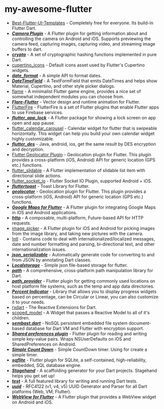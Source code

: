 # my-awesome-flutter

* [Best-Flutter-UI-Templates](https://github.com/mitesh77/Best-Flutter-UI-Templates) - Completely free for everyone. Its build-in Flutter Dart.
* [***Camera Plugin***](https://pub.dev/packages/camera) - A Flutter plugin for getting information about and controlling the camera on Android and iOS. Supports previewing the camera feed, capturing images, capturing video, and streaming image buffers to dart.
* [***crypto***](https://pub.dev/packages/crypto) - A set of cryptographic hashing functions implemented in pure Dart.
* [cupertino_icons](https://github.com/flutter/cupertino_icons) - Default icons asset used by Flutter's Cupertino widgets.
* [***date_format***](https://pub.dev/packages/date_format) - A simple API to format dates.
* [***DateTimeField***](https://pub.flutter-io.cn/packages/datetime_picker_formfield) - A TextFormField that emits DateTimes and helps show Material, Cupertino, and other style picker dialogs.
* [flame](https://pub.dev/packages/flame) - A minimalist Flutter game engine, provides a nice set of somewhat independent modules you can choose from.
* [***Flare-Flutter***](https://pub.dev/packages/flare_flutter) - Vector design and runtime animation for Flutter.
* [FlutterFire](https://firebaseopensource.com/projects/firebaseextended/flutterfire/) - FlutterFire is a set of Flutter plugins that enable Flutter apps to use Firebase services.
* [***flutter_app_lock***](https://pub.dev/packages/flutter_app_lock) - A Flutter package for showing a lock screen on app open and app pause.
* [flutter_calendar_carousel](https://github.com/dooboolab/flutter_calendar_carousel) - Calendar widget for flutter that is swipeable horizontally. This widget can help you build your own calendar widget highly customizable.
* [***flutter_des***](https://pub.dev/packages/flutter_des) - Java, android, ios, get the same result by DES encryption and decryption.
* [Flutter Geolocator Plugin](https://pub.dev/packages/geolocator) - Geolocation plugin for Flutter. This plugin provides a cross-platform (iOS, Android) API for generic location (GPS etc.) functions.
* [flutter_slidable](https://github.com/letsar/flutter_slidable) - A Flutter implementation of slidable list item with directional slide actions.
* [flutter_socket_io](https://github.com/WinkMeter/flutter_socket_io) - Flutter Socket IO Plugin, supported Android + iOS.
* [***fluttertoast***](https://pub.dev/packages/fluttertoast) - Toast Library for Flutter.
* [***geolocator***](https://pub.dev/packages/geolocator) - Geolocation plugin for Flutter. This plugin provides a cross-platform (iOS, Android) API for generic location (GPS etc.) functions.
* [***Google Maps for Flutter***](https://pub.dev/packages/google_maps_flutter) - A Flutter plugin for integrating Google Maps in iOS and Android applications.
* [***http***](https://pub.dev/packages/http) - A composable, multi-platform, Future-based API for HTTP requests.
* [image_picker](https://pub.dev/packages/image_picker) - A Flutter plugin for iOS and Android for picking images from the image library, and taking new pictures with the camera.
* [Intl](https://pub.flutter-io.cn/packages/intl) - Contains code to deal with internationalized/localized messages, date and number formatting and parsing, bi-directional text, and other internationalization issues.
* [***json_serializable***](https://pub.dev/packages/json_serializable) - Automatically generate code for converting to and from JSON by annotating Dart classes.
* [***Localstorage***](https://pub.dev/packages/localstorage) - Simple json file-based storage for flutter.
* [***path***](https://pub.dev/packages/path) - A comprehensive, cross-platform path manipulation library for Dart.
* [***path_provider***](https://pub.dev/packages/path_provider) - Flutter plugin for getting commonly used locations on host platform file systems, such as the temp and app data directories.
* [***Percent Indicator***](https://pub.dev/packages/percent_indicator) - Library that allows you to display progress widgets based on percentage, can be Circular or Linear, you can also customize it to your needs.
* [rxdart](https://github.com/ReactiveX/rxdart) - The Reactive Extensions for Dart.
* [scoped_model](https://github.com/brianegan/scoped_model) - A Widget that passes a Reactive Model to all of it's children.
* [***sembast.dart***](https://pub.dev/packages/sembast) - NoSQL persistent embedded file system document-based database for Dart VM and Flutter with encryption support.
* [***Shared preferences plugin***](https://pub.dev/packages/shared_preferences) - Flutter plugin for reading and writing simple key-value pairs. Wraps NSUserDefaults on iOS and SharedPreferences on Android.
* [***Simple Count Down***](https://pub.dev/packages/timer_count_down) - Simple CountDown timer. Using for create a simple timer.
* [***sqflite***](https://github.com/tekartik/sqflite) - Flutter plugin for SQLite, a self-contained, high-reliability, embedded, SQL database engine.
* [***Stagehand***](https://pub.dev/packages/stagehand) - A scaffolding generator for your Dart projects. Stagehand helps you get set up!
* [***test***](https://pub.dev/packages/test) - A full featured library for writing and running Dart tests.
* [***uuid***](https://pub.flutter-io.cn/packages/uuid) - RFC4122 (v1, v4, v5) UUID Generator and Parser for all Dart platforms (Web, VM, Flutter).
* [***WebView for Flutter***](https://pub.dev/packages/webview_flutter) - A Flutter plugin that provides a WebView widget on Android and iOS.
